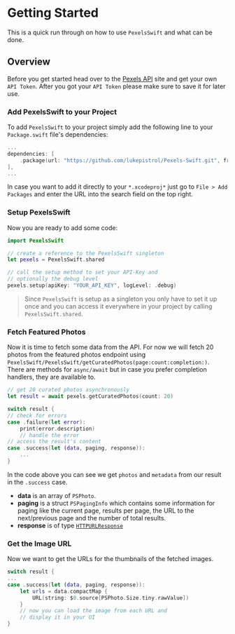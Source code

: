 # Getting Started

This is a quick run through on how to use ``PexelsSwift`` and what can be done.

## Overview

Before you get started head over to the [Pexels API](https://www.pexels.com/api) site and get your own `API Token`. After you got your `API Token` please make sure to save it for later use.

### Add PexelsSwift to your Project

To add ``PexelsSwift`` to your project simply add the following line to your `Package.swift` file's dependencies:

```swift
...
dependencies: [
    .package(url: "https://github.com/lukepistrol/Pexels-Swift.git", from: "0.1.0")
],
...
```

In case you want to add it directly to your `*.xcodeproj*` just go to `File > Add Packages` and enter the URL into the search field on the top right.

### Setup PexelsSwift

Now you are ready to add some code:

```swift
import PexelsSwift

// create a reference to the PexelsSwift singleton
let pexels = PexelsSwift.shared

// call the setup method to set your API-Key and 
// optionally the debug level
pexels.setup(apiKey: "YOUR_API_KEY", logLevel: .debug)
```

> Since ``PexelsSwift`` is setup as a singleton you only have to set it up once and you can access it everywhere in your project by calling `PexelsSwift.shared`.

### Fetch Featured Photos

Now it is time to fetch some data from the API. For now we will fetch 20 photos from the featured photos endpoint using ``PexelsSwift/PexelsSwift/getCuratedPhotos(page:count:completion:)``. There are methods for `async/await` but in case you prefer completion handlers, they are available to.

```swift
// get 20 curated photos asynchronously
let result = await pexels.getCuratedPhotos(count: 20)

switch result {
// check for errors
case .failure(let error):
    print(error.description)
    // handle the error
// access the result's content
case .success(let (data, paging, response)):
    ...
}
```

In the code above you can see we get `photos` and `metadata` from our result in the `.success` case.

- **data** is an array of ``PSPhoto``.
- **paging** is a struct ``PSPagingInfo`` which contains some information for paging like the current page, results per page, the URL to the next/previous page and the number of total results.
- **response** is of type [`HTTPURLResponse`](https://developer.apple.com/documentation/foundation/httpurlresponse)

### Get the Image URL

Now we want to get the URLs for the thumbnails of the fetched images.

```swift
switch result {
...
case .success(let (data, paging, response)):
    let urls = data.compactMap { 
        URL(string: $0.source[PSPhoto.Size.tiny.rawValue]) 
    }
    // now you can load the image from each URL and 
    // display it in your UI
}
```
